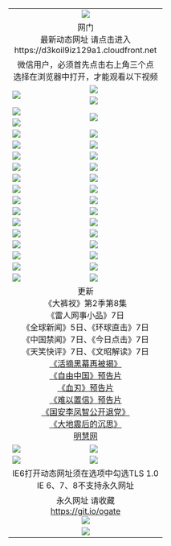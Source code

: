 ﻿<table>
  <tr></tr>
  <tr><td colspan=2 align=center><img src="https://cloud.githubusercontent.com/assets/11880933/13434984/f430fae2-e012-11e5-814f-c2df1e82b247.jpg" /></td></tr>
  <tr><td colspan=2 align=center>网门<br>最新动态网址 请点击进入
<br>https://d3koil9iz129a1.cloudfront.net
    </td>
  </tr>
  <tr>
    <td colspan=2 align=center>微信用户，必须首先点击右上角三个点<br>选择在浏览器中打开，才能观看以下视频</td>
  </tr>
  <tr>
    <td rowspan=2><a href="https://d3koil9iz129a1.cloudfront.net/ogUP.aspx?name=11DKC.mp4&count=T:2,2:8,1:16&from=github" target="_blank"><img src="https://d3koil9iz129a1.cloudfront.net/Up/11DKC1.jpg" /></a></td> 
    <td><div><a href="https://d3koil9iz129a1.cloudfront.net/ogUP.aspx?name=LRWS.mp4&count=7B:9,6B:44,5A:10,5B:35,4A:14,4B:19,3A:10,3B:26,2A:16,2B:21,1A:23,1B:29&current=7B:9" target="_blank"><img src="https://d3koil9iz129a1.cloudfront.net/Up/LRWS.jpg" /></a></td>
   </tr>
  <tr>
    <td><a href="https://d3koil9iz129a1.cloudfront.net/ogNiceVedio.aspx" target="_blank"><img src="https://d3koil9iz129a1.cloudfront.net/Up/TGKDY.jpg" /></a></td>
  </tr>
  <tr>
    <td><a href="https://d3koil9iz129a1.cloudfront.net/ogUP.aspx?name=JQR.mp4&count=2" target="_blank"><img src="https://d3koil9iz129a1.cloudfront.net/Up/JQR.jpg" /></a></td>   
    <td rowspan=2><a href="https://d3koil9iz129a1.cloudfront.net/ogUP.aspx?name=JP.mp4&count=9" target="_blank"><img src="https://d3koil9iz129a1.cloudfront.net/Up/JP.jpg" /></td>
  </tr>
  <tr>
    <td><a href="https://d3koil9iz129a1.cloudfront.net/ogUP.aspx?name=WH.mp4" target="_blank"><img src="https://d3koil9iz129a1.cloudfront.net/Up/WH.jpg" /></a></td>
  </tr>
  <tr>
    <td><a href="https://d3koil9iz129a1.cloudfront.net/ogUP.aspx?name=SSZJ.mp4&count=SP:6,480P:9" target="_blank"><img src="https://d3koil9iz129a1.cloudfront.net/Up/SSZJ.jpg" /></a></td>
    <td><a href="https://d3koil9iz129a1.cloudfront.net/ogUP.aspx?name=ZY.mp4&count=2015:16" target="_blank"><img src="https://d3koil9iz129a1.cloudfront.net/Up/ZY.jpg" /></a</td>
  </tr>
  <tr>
    <td><a href="https://d3koil9iz129a1.cloudfront.net/ogUP.aspx?name=XTFY.mp4&count=B:2,A:24" target="_blank"><img src="https://d3koil9iz129a1.cloudfront.net/Up/XTFY.jpg" /></a></td>
    <td><a href="https://d3koil9iz129a1.cloudfront.net/ogUP.aspx?name=1XQK.mp4&count=13" target="_blank"><img src="https://d3koil9iz129a1.cloudfront.net/Up/1XQK.jpg" /></a</td>
  </tr>
  <tr>
    <td><a href="https://d3koil9iz129a1.cloudfront.net/ogUP.aspx?name=1LYF.mp4&count=2" target="_blank"><img src="https://d3koil9iz129a1.cloudfront.net/Up/1LYF0.jpg" /></a></td>
    <td><a href="https://d3koil9iz129a1.cloudfront.net/ogUP.aspx?name=1ZGC.mp4&count=6" target="_blank"><img src="https://d3koil9iz129a1.cloudfront.net/Up/1ZGC0.jpg" /></a></td>
  </tr>
  <tr>
    <td><a href="https://d3koil9iz129a1.cloudfront.net/ogUP.aspx?name=1ZKM.mp4&count=3&current=3" target="_blank"><img src="https://d3koil9iz129a1.cloudfront.net/Up/1ZKM0.jpg" /></a></td>  
    <td><a href="https://d3koil9iz129a1.cloudfront.net/ogUP.aspx?name=1WWY.mp4&count=6&current=6" target="_blank"><img src="https://d3koil9iz129a1.cloudfront.net/Up/1WWY0.jpg" /></a></td>
  </tr>
  <tr>
    <td><a href="https://d3koil9iz129a1.cloudfront.net/ogUP.aspx?name=10JGY.mp4&count=3" target="_blank"><img src="https://d3koil9iz129a1.cloudfront.net/Up/10JGY0.jpg" /></a></td>
    <td><a href="https://d3koil9iz129a1.cloudfront.net/ogUP.aspx?name=10CYS.mp4&count=2" target="_blank"><img src="https://d3koil9iz129a1.cloudfront.net/Up/10CYS0.jpg" /></a></td>
  </tr>
  <tr>
    <td><a href="https://d3koil9iz129a1.cloudfront.net/ogUP.aspx?name=4SQQ.mp4&count=201603:5,201602:20,201601:21&current=201603:5" target="_blank"><img src="https://d3koil9iz129a1.cloudfront.net/Up/4SQQ0.jpg"/></a></td>
    <td><a href="https://d3koil9iz129a1.cloudfront.net/ogUP.aspx?name=4SHQ.mp4&count=201603:7,201602:27,201601:28&current=201603:7" target="_blank"><img src="https://d3koil9iz129a1.cloudfront.net/Up/4SHQ0.jpg"/></a></td>
  </tr>
  <tr>
    <td><a href="https://d3koil9iz129a1.cloudfront.net/ogUP.aspx?name=4SZG.mp4&count=201603:6,201602:21,201601:23&current=201603:6" target="_blank"><img src="https://d3koil9iz129a1.cloudfront.net/Up/4SZG0.jpg"/></a></td>
    <td><a href="https://d3koil9iz129a1.cloudfront.net/ogUP.aspx?name=4SDJ.mp4&count=201603A:6,201603B:4,201602A:24,201602B:7,201601A:48,201601B:6&current=201603A:6" target="_blank"><img src="https://d3koil9iz129a1.cloudfront.net/Up/4SDJ0.jpg"/></a></td>
  </tr>
  <tr>
    <td><a href="https://d3koil9iz129a1.cloudfront.net/ogUP.aspx?name=4CTX.mp4&count=201603:2,201602:3,201601:4&current=201603:2" target="_blank"><img src="https://d3koil9iz129a1.cloudfront.net/Up/4CTX0.jpg"/></a></td>
    <td><a href="https://d3koil9iz129a1.cloudfront.net/ogUP.aspx?name=4CWZ.mp4&count=201603:1,201602:4,201601:4&current=201603:1" target="_blank"><img src="https://d3koil9iz129a1.cloudfront.net/Up/4CWZ0.jpg"/></a></td>
  </tr>
  <tr>
    <td><a href="https://d3koil9iz129a1.cloudfront.net/onUP.aspx?name=https://d2t6x1lwzcff38.cloudfront.net/" target="_blank"><img src="https://d3koil9iz129a1.cloudfront.net/Up/0DTW.jpg"/></a></td>
    <td><a href="https://d3koil9iz129a1.cloudfront.net/onUP.aspx?name=https://d240ns8up8earz.cloudfront.net/acenter/" target="_blank"><img src="https://d3koil9iz129a1.cloudfront.net/Up/0TDW.jpg" /></a></td>
  </tr>
  <tr>
    <td><a href="https://d3koil9iz129a1.cloudfront.net/onUP.aspx?name=https://d4508d6vomz2p.cloudfront.net/gb/nsc413.htm" target="_blank"><img src="https://d3koil9iz129a1.cloudfront.net/Up/0DJY.jpg" /></a></td>
    <td><a href="https://d3koil9iz129a1.cloudfront.net/onUP.aspx?name=https://d3bxwq7vzudb5l.cloudfront.net/xtr/gb/prog204.html" target="_blank"><img src="https://d3koil9iz129a1.cloudfront.net/Up/0XTR.jpg" /></a></td>
  </tr>
  <tr>
    <td><a href="https://d3koil9iz129a1.cloudfront.net/onUP.aspx?name=https://d3aj00iefsmfgc.cloudfront.net/" target="_blank"><img src="https://d3koil9iz129a1.cloudfront.net/Up/0MHW.jpg" /></a></td>
    <td><a href="https://d3koil9iz129a1.cloudfront.net/onUP.aspx?name=https://d1lcj91uv80klr.cloudfront.net/" target="_blank"><img src="https://d3koil9iz129a1.cloudfront.net/Up/0ZJW.jpg" /></a></td>
  </tr>
  <tr>
    <td><a href="https://d3koil9iz129a1.cloudfront.net/ogUP.aspx?name=0FG.zip" target="_blank"><img src="https://d3koil9iz129a1.cloudfront.net/Up/0FG.jpg" /></a></td>
    <td><a href="https://d3koil9iz129a1.cloudfront.net/ogUP.aspx?name=0FGA.apk" target="_blank"><img src="https://d3koil9iz129a1.cloudfront.net/Up/0FGA.jpg" /></a></td>
  </tr>
  <tr>
    <td><a href="https://d3koil9iz129a1.cloudfront.net/ogUP.aspx?name=0U.zip" target="_blank"><img src="https://d3koil9iz129a1.cloudfront.net/Up/0U.jpg" /></a></td>
    <td><a href="https://d3koil9iz129a1.cloudfront.net/ogUP.aspx?name=0UA.apk" target="_blank"><img src="https://d3koil9iz129a1.cloudfront.net/Up/0UA.jpg" /></a></td>
  </tr>
  <tr>
    <td><a href="https://d3koil9iz129a1.cloudfront.net/ogUP.aspx?name=0iPPOTV.zip" target="_blank"><img src="https://d3koil9iz129a1.cloudfront.net/Up/0iPPOTV.jpg" /></a></td>
    <td><a href="https://d3koil9iz129a1.cloudfront.net/ogUP.aspx?name=0iNTD.apk" target="_blank"><img src="https://d3koil9iz129a1.cloudfront.net/Up/0iNTD.jpg" /></a></td>
  </tr>
  <tr>
    <td colspan=2 align=center>更新<br>
      《大裤衩》第2季第8集<br>
      《雷人网事小品》7日<br>
      《全球新闻》5日、《环球直击》7日<br>
      《中国禁闻》7日、《今日点击》7日<br>
      《天笑快评》7日、《文昭解读》7日<br>
      <a href="https://d3koil9iz129a1.cloudfront.net/ogUP.aspx?name=SSZJ480P9.mp4" target="_blank">《活摘黑幕再被揭》</a><br>
      <a href="https://d3koil9iz129a1.cloudfront.net/ogUP.aspx?name=11ZYZG0.mp4" target="_blank">《自由中国》预告片</a><br>
      <a href="https://d3koil9iz129a1.cloudfront.net/ogUP.aspx?name=11XR.mp4" target="_blank">《血刃》预告片</a><br>
      <a href="https://d3koil9iz129a1.cloudfront.net/ogUP.aspx?name=11NYZX.mp4&count=2" target="_blank">《难以置信》预告片</a><br>
      <a href="https://d3koil9iz129a1.cloudfront.net/ogUP.aspx?name=4LFZ.mp4" target="_blank">《国安李凤智公开退党》</a><br>
      <a href="https://d3koil9iz129a1.cloudfront.net/ogUP.aspx?name=4DDZHDCS.mp4" target="_blank">《大地震后的沉思》</a><br>
      <a href="https://d3koil9iz129a1.cloudfront.net/onUP.aspx?name=https://www.minghui.org/" target="_blank">明慧网</a></td>
    </td>
  </tr>
  <tr>
    <td><a href="https://d3koil9iz129a1.cloudfront.net/ogNice.aspx" target="_blank"><img src="https://d3koil9iz129a1.cloudfront.net/Up/0WCYY.jpg" /></a></td>
    <td><a href="https://d3koil9iz129a1.cloudfront.net/onCO.aspx?ob=600%E4%BA%8B%E7%89%A9&op=%E5%A2%9E%E5%88%A0%E6%94%B9&args=WH1~%23%E7%B1%BB%E5%9E%8B6%E6%96%B0%E9%97%BB%7c%23%E7%B1%BB%E5%9E%8B6%E8%AF%84%E8%AE%BA&mode=" target="_blank"><img src="https://d3koil9iz129a1.cloudfront.net/Up/0WZTT.jpg" /></a></td> 
  </tr>
  <tr>
    <td><a href="https://d3koil9iz129a1.cloudfront.net/ogDY.aspx" target="_blank"><img src="https://d3koil9iz129a1.cloudfront.net/Up/0FK.jpg" /></a></td>
    <td><a href="https://d3koil9iz129a1.cloudfront.net/ogST.aspx" target="_blank"><img src="https://d3koil9iz129a1.cloudfront.net/Up/0ST.jpg" /></a></td> 
  </tr>
  <tr>
    <td colspan=2 align=center>IE6打开动态网址须在选项中勾选TLS 1.0<br/>IE 6、7、8不支持永久网址<br/>
      <!--微信可扫描以下临时二维码<br/>https://bit.ly/1mBQHW8<br/><a href="https://d3koil9iz129a1.cloudfront.net/Up/0WMGDL3.png" target="_blank"><img src="https://d3koil9iz129a1.cloudfront.net/Up/0WMGD3.png"/></a><br-->
  </tr>
  <tr>
    <td colspan=2 align=center>永久网址 请收藏<br/><a href="https://git.io/ogate" target="_blank">https://git.io/ogate</a><br/><a href="https://d3koil9iz129a1.cloudfront.net/Up/0WMGDL2.png" target="_blank"><img src="https://d3koil9iz129a1.cloudfront.net/Up/0WMGD2.png"/></a></td>
  </tr>
  <tr>
    <td colspan=2 align=center><a href="https://d3koil9iz129a1.cloudfront.net/ogUP.aspx?name=0oGate.apk" target="_blank"><img src="https://d3koil9iz129a1.cloudfront.net/Up/0WMAZ.jpg" /></a></td>
  </tr>
  <!--tr>
    <td colspan=2 align=center>可能失效的动态网址
    </td>
  </tr-->
</table>
